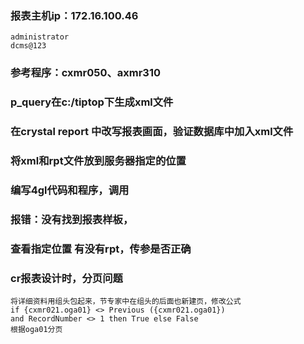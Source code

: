 ### 报表主机ip：172.16.100.46

    administrator 
    dcms@123

### 参考程序：cxmr050、axmr310

### p_query在c:/tiptop下生成xml文件

### 在crystal report 中改写报表画面，验证数据库中加入xml文件

### 将xml和rpt文件放到服务器指定的位置

### 编写4gl代码和程序，调用


### 报错：没有找到报表样板，
### 查看指定位置 有没有rpt，传参是否正确


### cr报表设计时，分页问题

    将详细资料用组头包起来，节专家中在组头的后面也新建页，修改公式
    if {cxmr021.oga01} <> Previous ({cxmr021.oga01})  
    and RecordNumber <> 1 then True else False
    根据oga01分页
